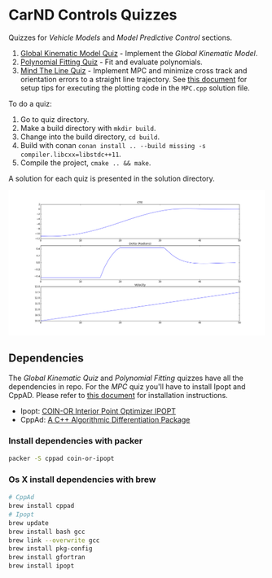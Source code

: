 # CarND Controls Quizzes

Quizzes for *Vehicle Models* and *Model Predictive Control* sections.

1. [Global Kinematic Model Quiz](./global_kinematic_model) - Implement the *Global Kinematic Model*.
2. [Polynomial Fitting Quiz](./polyfit) - Fit and evaluate polynomials.
3. [Mind The Line Quiz](./mpc_to_line) - Implement MPC and minimize cross track and orientation errors to a straight line trajectory.  See [this document](https://github.com/Horki/CarND-MPC-Quizzes/blob/master/install_Ipopt_CppAD.md) for setup tips for executing the plotting code in the ```MPC.cpp``` solution file.

To do a quiz:

1. Go to quiz directory.
2. Make a build directory with `mkdir build`.
3. Change into the build directory, `cd build`.
4. Build with conan `conan install .. --build missing -s compiler.libcxx=libstdc++11`.
5. Compile the project, `cmake .. && make`.

A solution for each quiz is presented in the solution directory.

![MPC](img/result.png)

## Dependencies

The *Global Kinematic Quiz* and *Polynomial Fitting* quizzes have all the dependencies in repo. For the *MPC* quiz
you'll have to install Ipopt and CppAD.  Please refer to [this document](https://github.com/udacity/CarND-MPC-Quizzes/blob/master/install_Ipopt_CppAD.md) for installation instructions.

* Ipopt: [COIN-OR Interior Point Optimizer IPOPT](https://github.com/coin-or/Ipopt)
* CppAd: [A C++ Algorithmic Differentiation Package](https://coin-or.github.io/CppAD/doc/cppad.htm)

### Install dependencies with packer

```sh
packer -S cppad coin-or-ipopt
```

### Os X install dependencies with brew

```sh
# CppAd
brew install cppad
# Ipopt
brew update
brew install bash gcc
brew link --overwrite gcc
brew install pkg-config
brew install gfortran
brew install ipopt
```
